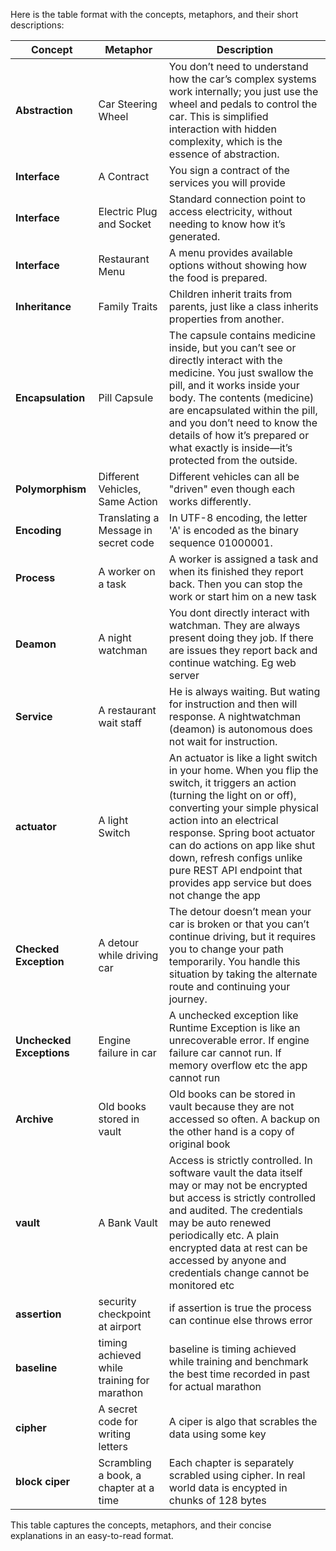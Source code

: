 Here is the table format with the concepts, metaphors, and their short descriptions:

| **Concept**        | **Metaphor**                | **Description**                                                                          |
|--------------------|-----------------------------|------------------------------------------------------------------------------------------|
| **Abstraction**     | Car Steering Wheel         | You don’t need to understand how the car’s complex systems work internally; you just use the wheel and pedals to control the car. This is simplified interaction with hidden complexity, which is the essence of abstraction.                |
| **Interface**       | A Contract                  | You sign a contract of the services you will provide |
| **Interface**       | Electric Plug and Socket    | Standard connection point to access electricity, without needing to know how it’s generated.|
| **Interface**       | Restaurant Menu             | A menu provides available options without showing how the food is prepared.               |
| **Inheritance**     | Family Traits               | Children inherit traits from parents, just like a class inherits properties from another. |
| **Encapsulation**   | Pill Capsule                    | The capsule contains medicine inside, but you can’t see or directly interact with the medicine. You just swallow the pill, and it works inside your body. The contents (medicine) are encapsulated within the pill, and you don’t need to know the details of how it’s prepared or what exactly is inside—it’s protected from the outside.|
| **Polymorphism**    | Different Vehicles, Same Action | Different vehicles can all be "driven" even though each works differently.              |
| **Encoding**        |Translating a Message in secret code       |In UTF-8 encoding, the letter 'A' is encoded as the binary sequence 01000001. |
|**Process**          |A worker on a task          |A worker is assigned a task and when its finished they report back. Then you can stop the work or start him on a new task|
|**Deamon**            |A night watchman            |You dont directly interact with watchman. They are always present doing they job. If there are issues they report back and continue watching. Eg web server|
|**Service**          |A restaurant wait staff      | He is always waiting. But wating for instruction and then will response. A nightwatchman (deamon) is autonomous does not wait for instruction.|
|**actuator**          | A light Switch              |An actuator is like a light switch in your home. When you flip the switch, it triggers an action (turning the light on or off), converting your simple physical action into an electrical response. Spring boot actuator can do actions on app like shut down, refresh configs unlike pure REST API endpoint that provides app service but does not change the app |
|**Checked Exception** |A detour while driving car    | The detour doesn’t mean your car is broken or that you can’t continue driving, but it requires you to change your path temporarily. You handle this situation by taking the alternate route and continuing your journey.|
|**Unchecked Exceptions**| Engine failure in car      | A unchecked exception like Runtime Exception is like an unrecoverable error. If engine failure car cannot run. If memory overflow etc the app cannot run |
|**Archive**            |Old books stored in vault    | Old books can be stored in vault because they are not accessed so often. A backup on the other hand is a copy of original book|
|**vault**              | A Bank Vault | Access is strictly controlled. In software vault the data itself may or may not be encrypted but access is strictly controlled and audited. The credentials may be auto renewed periodically etc. A plain encrypted data at rest can be accessed by anyone and credentials change cannot be monitored etc|
|**assertion**          | security checkpoint at airport | if assertion is true the process can continue else throws error     |
|**baseline**          | timing achieved while training for marathon   | baseline is timing achieved while training and benchmark the best time recorded in past for actual marathon |
|**cipher**            | A secret code for writing letters | A ciper is algo that scrables the data using some key |
|**block ciper**        | Scrambling a book, a chapter at a time  | Each chapter is separately scrabled using cipher. In real world data is encypted in chunks of 128 bytes        |





This table captures the concepts, metaphors, and their concise explanations in an easy-to-read format.
